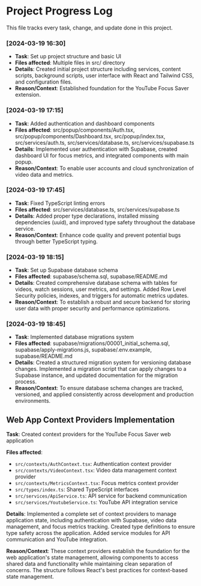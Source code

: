 # Project Progress Log
This file tracks every task, change, and update done in this project.

### [2024-03-19 16:30]
- **Task**: Set up project structure and basic UI
- **Files affected**: Multiple files in src/ directory
- **Details**: Created initial project structure including services, content scripts, background scripts, user interface with React and Tailwind CSS, and configuration files.
- **Reason/Context**: Established foundation for the YouTube Focus Saver extension.

### [2024-03-19 17:15]
- **Task**: Added authentication and dashboard components
- **Files affected**: src/popup/components/Auth.tsx, src/popup/components/Dashboard.tsx, src/popup/index.tsx, src/services/auth.ts, src/services/database.ts, src/services/supabase.ts
- **Details**: Implemented user authentication with Supabase, created dashboard UI for focus metrics, and integrated components with main popup.
- **Reason/Context**: To enable user accounts and cloud synchronization of video data and metrics.

### [2024-03-19 17:45]
- **Task**: Fixed TypeScript linting errors
- **Files affected**: src/services/database.ts, src/services/supabase.ts
- **Details**: Added proper type declarations, installed missing dependencies (uuid), and improved type safety throughout the database service.
- **Reason/Context**: Enhance code quality and prevent potential bugs through better TypeScript typing.

### [2024-03-19 18:15]
- **Task**: Set up Supabase database schema
- **Files affected**: supabase/schema.sql, supabase/README.md
- **Details**: Created comprehensive database schema with tables for videos, watch sessions, user metrics, and settings. Added Row Level Security policies, indexes, and triggers for automatic metrics updates.
- **Reason/Context**: To establish a robust and secure backend for storing user data with proper security and performance optimizations.

### [2024-03-19 18:45]
- **Task**: Implemented database migrations system
- **Files affected**: supabase/migrations/00001_initial_schema.sql, supabase/apply-migrations.js, supabase/.env.example, supabase/README.md
- **Details**: Created a structured migration system for versioning database changes. Implemented a migration script that can apply changes to a Supabase instance, and updated documentation for the migration process.
- **Reason/Context**: To ensure database schema changes are tracked, versioned, and applied consistently across development and production environments.

## Web App Context Providers Implementation

**Task**: Created context providers for the YouTube Focus Saver web application

**Files affected**:
- `src/contexts/AuthContext.tsx`: Authentication context provider
- `src/contexts/VideoContext.tsx`: Video data management context provider
- `src/contexts/MetricsContext.tsx`: Focus metrics context provider
- `src/types/index.ts`: Shared TypeScript interfaces
- `src/services/ApiService.ts`: API service for backend communication
- `src/services/YoutubeService.ts`: YouTube API integration service

**Details**: Implemented a complete set of context providers to manage application state, including authentication with Supabase, video data management, and focus metrics tracking. Created type definitions to ensure type safety across the application. Added service modules for API communication and YouTube integration.

**Reason/Context**: These context providers establish the foundation for the web application's state management, allowing components to access shared data and functionality while maintaining clean separation of concerns. The structure follows React's best practices for context-based state management. 
